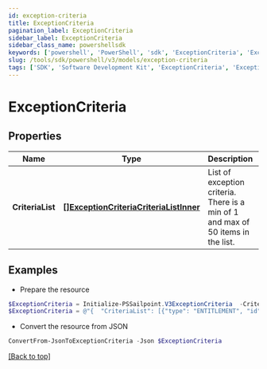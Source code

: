 ```yaml
---
id: exception-criteria
title: ExceptionCriteria
pagination_label: ExceptionCriteria
sidebar_label: ExceptionCriteria
sidebar_class_name: powershellsdk
keywords: ['powershell', 'PowerShell', 'sdk', 'ExceptionCriteria', 'ExceptionCriteria'] 
slug: /tools/sdk/powershell/v3/models/exception-criteria
tags: ['SDK', 'Software Development Kit', 'ExceptionCriteria', 'ExceptionCriteria']
---
```



# ExceptionCriteria

## Properties

Name | Type | Description | Notes
------------ | ------------- | ------------- | -------------
**CriteriaList** | [**[]ExceptionCriteriaCriteriaListInner**](exception-criteria-criteria-list-inner) | List of exception criteria. There is a min of 1 and max of 50 items in the list. | [optional] 

## Examples

- Prepare the resource
```powershell
$ExceptionCriteria = Initialize-PSSailpoint.V3ExceptionCriteria  -CriteriaList [{type=ENTITLEMENT, id=2c9180866166b5b0016167c32ef31a66, existing=true}, {type=ENTITLEMENT, id=2c9180866166b5b0016167c32ef31a67, existing=false}]
$ExceptionCriteria = @"{  "CriteriaList": [{"type": "ENTITLEMENT", "id": "2c9180866166b5b0016167c32ef31a66", "existing": "true}"}, {"type": "ENTITLEMENT", "id": "2c9180866166b5b0016167c32ef31a67", "existing": "false}]" }]}"@
```

- Convert the resource from JSON
```powershell
ConvertFrom-JsonToExceptionCriteria -Json $ExceptionCriteria
```


[[Back to top]](#) 

